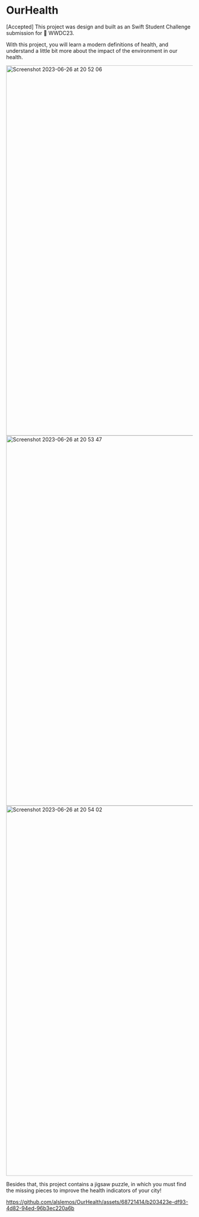 # OurHealth
[Accepted] This project was design and built as an Swift Student Challenge submission for  WWDC23.

With this project, you will learn a modern definitions of health, and understand a little bit more about the impact of the environment in our health. 

<img width="1000" alt="Screenshot 2023-06-26 at 20 52 06" src="https://github.com/alslemos/OurHealth/assets/68721414/e9a607fc-7c59-4ac2-8915-777f50d9c13c">

<img width="1000" alt="Screenshot 2023-06-26 at 20 53 47" src="https://github.com/alslemos/OurHealth/assets/68721414/113340cc-4da4-4c26-80de-811f5c9bfea5">

<img width="1000" alt="Screenshot 2023-06-26 at 20 54 02" src="https://github.com/alslemos/OurHealth/assets/68721414/d64c64e4-7f17-4704-93ac-dcf9e47450a0">

Besides that, this project contains a jigsaw puzzle, in which you must find the missing pieces to improve the health indicators of your city!



https://github.com/alslemos/OurHealth/assets/68721414/b203423e-df93-4d82-94ed-96b3ec220a6b


